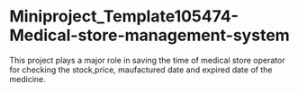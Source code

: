 # Miniproject_Template105474-Medical-store-management-system
This project plays a major role in saving the time of medical store operator for checking the stock,price, maufactured date and expired date of the medicine.

